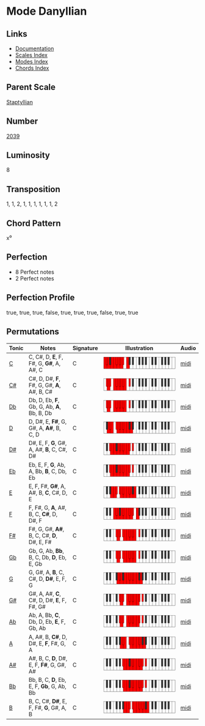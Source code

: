 # Mode Danyllian

## Links

- [Documentation](README.md)
- [Scales Index](Scales.md)
- [Modes Index](Modes.md)
- [Chords Index](Chords.md)

## Parent Scale

[Staptyllian](ScaleStaptyllian.md)

## Number

[2039](https://ianring.com/musictheory/scales/2039)

## Luminosity

8

## Transposition

1, 1, 2, 1, 1, 1, 1, 1, 1, 2

## Chord Pattern

x⁰

## Perfection

- 8 Perfect notes
- 2 Perfect notes

## Perfection Profile

true, true, true, false, true, true, true, false, true, true

## Permutations

| Tonic | Notes | Signature | Illustration | Audio |
|-------|-------|-----------|--------------|-------|
| [C](ModeCNaturalDanyllian.md) | C, C#, D, **E**, F, F#, G, **G#**, A, A#, C | C | ![CNaturalDanyllian](ModeCNaturalDanyllian.png) | [midi](https://github.com/edipermadi/music/blob/main/docs/ModeCNaturalDanyllian.mid?raw=true) |
| [C#](ModeCSharpDanyllian.md) | C#, D, D#, **F**, F#, G, G#, **A**, A#, B, C# | C | ![CSharpDanyllian](ModeCSharpDanyllian.png) | [midi](https://github.com/edipermadi/music/blob/main/docs/ModeCSharpDanyllian.mid?raw=true) |
| [Db](ModeDFlatDanyllian.md) | Db, D, Eb, **F**, Gb, G, Ab, **A**, Bb, B, Db | C | ![DFlatDanyllian](ModeDFlatDanyllian.png) | [midi](https://github.com/edipermadi/music/blob/main/docs/ModeDFlatDanyllian.mid?raw=true) |
| [D](ModeDNaturalDanyllian.md) | D, D#, E, **F#**, G, G#, A, **A#**, B, C, D | C | ![DNaturalDanyllian](ModeDNaturalDanyllian.png) | [midi](https://github.com/edipermadi/music/blob/main/docs/ModeDNaturalDanyllian.mid?raw=true) |
| [D#](ModeDSharpDanyllian.md) | D#, E, F, **G**, G#, A, A#, **B**, C, C#, D# | C | ![DSharpDanyllian](ModeDSharpDanyllian.png) | [midi](https://github.com/edipermadi/music/blob/main/docs/ModeDSharpDanyllian.mid?raw=true) |
| [Eb](ModeEFlatDanyllian.md) | Eb, E, F, **G**, Ab, A, Bb, **B**, C, Db, Eb | C | ![EFlatDanyllian](ModeEFlatDanyllian.png) | [midi](https://github.com/edipermadi/music/blob/main/docs/ModeEFlatDanyllian.mid?raw=true) |
| [E](ModeENaturalDanyllian.md) | E, F, F#, **G#**, A, A#, B, **C**, C#, D, E | C | ![ENaturalDanyllian](ModeENaturalDanyllian.png) | [midi](https://github.com/edipermadi/music/blob/main/docs/ModeENaturalDanyllian.mid?raw=true) |
| [F](ModeFNaturalDanyllian.md) | F, F#, G, **A**, A#, B, C, **C#**, D, D#, F | C | ![FNaturalDanyllian](ModeFNaturalDanyllian.png) | [midi](https://github.com/edipermadi/music/blob/main/docs/ModeFNaturalDanyllian.mid?raw=true) |
| [F#](ModeFSharpDanyllian.md) | F#, G, G#, **A#**, B, C, C#, **D**, D#, E, F# | C | ![FSharpDanyllian](ModeFSharpDanyllian.png) | [midi](https://github.com/edipermadi/music/blob/main/docs/ModeFSharpDanyllian.mid?raw=true) |
| [Gb](ModeGFlatDanyllian.md) | Gb, G, Ab, **Bb**, B, C, Db, **D**, Eb, E, Gb | C | ![GFlatDanyllian](ModeGFlatDanyllian.png) | [midi](https://github.com/edipermadi/music/blob/main/docs/ModeGFlatDanyllian.mid?raw=true) |
| [G](ModeGNaturalDanyllian.md) | G, G#, A, **B**, C, C#, D, **D#**, E, F, G | C | ![GNaturalDanyllian](ModeGNaturalDanyllian.png) | [midi](https://github.com/edipermadi/music/blob/main/docs/ModeGNaturalDanyllian.mid?raw=true) |
| [G#](ModeGSharpDanyllian.md) | G#, A, A#, **C**, C#, D, D#, **E**, F, F#, G# | C | ![GSharpDanyllian](ModeGSharpDanyllian.png) | [midi](https://github.com/edipermadi/music/blob/main/docs/ModeGSharpDanyllian.mid?raw=true) |
| [Ab](ModeAFlatDanyllian.md) | Ab, A, Bb, **C**, Db, D, Eb, **E**, F, Gb, Ab | C | ![AFlatDanyllian](ModeAFlatDanyllian.png) | [midi](https://github.com/edipermadi/music/blob/main/docs/ModeAFlatDanyllian.mid?raw=true) |
| [A](ModeANaturalDanyllian.md) | A, A#, B, **C#**, D, D#, E, **F**, F#, G, A | C | ![ANaturalDanyllian](ModeANaturalDanyllian.png) | [midi](https://github.com/edipermadi/music/blob/main/docs/ModeANaturalDanyllian.mid?raw=true) |
| [A#](ModeASharpDanyllian.md) | A#, B, C, **D**, D#, E, F, **F#**, G, G#, A# | C | ![ASharpDanyllian](ModeASharpDanyllian.png) | [midi](https://github.com/edipermadi/music/blob/main/docs/ModeASharpDanyllian.mid?raw=true) |
| [Bb](ModeBFlatDanyllian.md) | Bb, B, C, **D**, Eb, E, F, **Gb**, G, Ab, Bb | C | ![BFlatDanyllian](ModeBFlatDanyllian.png) | [midi](https://github.com/edipermadi/music/blob/main/docs/ModeBFlatDanyllian.mid?raw=true) |
| [B](ModeBNaturalDanyllian.md) | B, C, C#, **D#**, E, F, F#, **G**, G#, A, B | C | ![BNaturalDanyllian](ModeBNaturalDanyllian.png) | [midi](https://github.com/edipermadi/music/blob/main/docs/ModeBNaturalDanyllian.mid?raw=true) |
